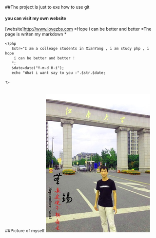 ##The project is just to exe how to use git
#### you can visit my own website
[website]http://www.lovezbs.com
*Hope i can be better and better
*The page is writen my markdown *

```
<?php
   $str="I am a colleage students in XianYang , i am study php , i hope 
   	i can be better and better !
   ";
   $date=date("Y-m-d H-i");
   echo "What i want say to you :".$str.$date;

?>


```
##Picture of myself 
![Taken on JiangNan university](./me.jpg)

